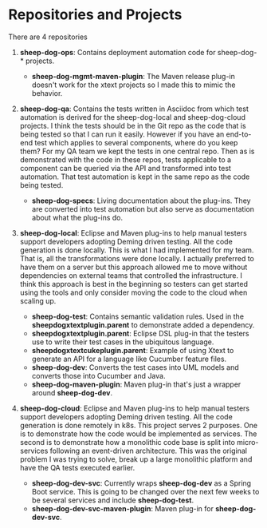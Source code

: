 # Repositories and Projects

There are 4 repositories
1. **sheep-dog-ops**: Contains deployment automation code for sheep-dog-* projects.
   - **sheep-dog-mgmt-maven-plugin**: The Maven release plug-in doesn't work for the xtext projects so I made this to mimic the behavior.

2. **sheep-dog-qa**: Contains the tests written in Asciidoc from which test automation is derived for the sheep-dog-local and sheep-dog-cloud projects. 
I think the tests should be in the Git repo as the code that is being tested so that I can run it easily. 
However if you have an end-to-end test which applies to several components, where do you keep them? For my QA team we kept the tests in one central repo. 
Then as is demonstrated with the code in these repos, tests applicable to a component can be queried via the API and transformed into test automation. 
That test automation is kept in the same repo as the code being tested.
   - **sheep-dog-specs**: Living documentation about the plug-ins. They are converted into test automation but also serve as documentation about what the plug-ins do.

3. **sheep-dog-local**: Eclipse and Maven plug-ins to help manual testers support developers adopting Deming driven testing. All the code generation is done locally. 
This is what I had implemented for my team. That is, all the transformations were done locally. 
I actually preferred to have them on a server but this approach allowed me to move without dependencies on external teams that controlled the infrastructure. 
I think this approach is best in the beginning so testers can get started using the tools and only consider moving the code to the cloud when scaling up.
   - **sheep-dog-test**: Contains semantic validation rules. Used in the **sheepdogxtextplugin.parent** to demonstrate added a dependency.
   - **sheepdogxtextplugin.parent**: Eclipse DSL plug-in that the testers use to write their test cases in the ubiquitous language.
   - **sheepdogxtextcukeplugin.parent**: Example of using Xtext to generate an API for a language like Cucumber feature files.
   - **sheep-dog-dev**: Converts the test cases into UML models and converts those into Cucumber and Java.
   - **sheep-dog-maven-plugin**: Maven plug-in that's just a wrapper around **sheep-dog-dev**. 

4. **sheep-dog-cloud**: Eclipse and Maven plug-ins to help manual testers support developers adopting Deming driven testing. All the code generation is done remotely in k8s.
This project serves 2 purposes. One is to demonstrate how the code would be implemented as services. 
The second is to demonstrate how a monolithic code base is split into micro-services following an event-driven architecture. 
This was the original problem I was trying to solve, break up a large monolithic platform and have the QA tests executed earlier.
   - **sheep-dog-dev-svc**: Currently wraps **sheep-dog-dev** as a Spring Boot service. This is going to be changed over the next few weeks to be several services and include **sheep-dog-test**.
   - **sheep-dog-dev-svc-maven-plugin**: Maven plug-in for **sheep-dog-dev-svc**.
